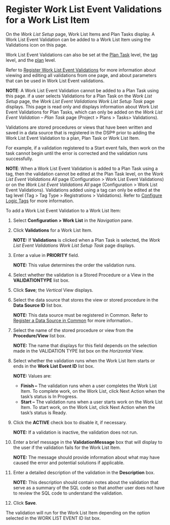 # Register Work List Event Validations for a Work List Item

On the *Work List Setup* page, Work List Items and Plan Tasks display. A
Work List Event Validation can be added to a Work List Item using the
Validations icon on this page.

Work List Event Validations can also be set at the [Plan
Task](Register_WorkList_Event_Validations_Plan_Task.htm) level, the
[tag](Configure_Logic_Tags.htm) level, and the
[plan](Register_WorkList_Event_Validations_Plan.htm) level.

Refer to [Register Work List Event
Validations](Register_Work_List_Event_Validations.htm) for more
information about viewing and editing all validations from one page, and
about parameters that can be used in Work List Event validations.

**NOTE**: A Work List Event Validation cannot be added to a Plan Task
using this page. if a user selects Validations for a Plan Task on the
*Work List Setup* page, the *Work List Event Validations Work List Setup
Task* page displays. This page is read only and displays information
about Work List Event Validations for Plan Tasks, which can only be
added on the *Work List Event Validation – Plan Task* page (Project \>
Plans \> Tasks\> Validations).

Validations are stored procedures or views that have been written and
saved in a data source that is registered in the DSP® prior to adding
the Work List Event Validation to a plan, Plan Task or Work List Item.

For example, if a validation registered to a Start event fails, then
work on the task cannot begin until the error is corrected and the
validation runs successfully.

**NOTE**: When a Work List Event Validation is added to a Plan Task
using a tag, then the validation cannot be edited at the Plan Task
level, on the W*ork List Event Validations All* page (Configuration \>
Work List Event Validations) or on the *Work List Event Validations All*
page (Configuration \> Work List Event Validations). Validations added
using a tag can only be edited at the tag level (Tag \> Tag Type \>
Registrations \> Validations). Refer to [Configure Logic
Tags](Configure_Logic_Tags.htm) for more information.

To add a Work List Event Validation to a Work List Item:

1.  Select **Configuration \> Work List** in the *Navigation* pane.

2.  Click **Validations** for a Work List Item.
    
    **NOTE:** If <span style="font-weight: bold;">Validations</span> is
    clicked when a Plan Task is selected, the *Work List Event
    Validations Work List Setup Task* page displays.

3.  Enter a value in **PRIORITY** field.
    
    **NOTE:** This value determines the order the validation runs.

4.  Select whether the validation is a Stored Procedure or a View in the
    **VALIDATIONTYPE** list box.

5.  Click **Save**; the *Vertical* View displays.

6.  Select the data source that stores the view or stored procedure in
    the **Data Source ID** list box.
    
    **NOTE:** This data source must be registered in Common. Refer to
    [Register a Data Source in
    Common](../../Common/Use_Cases/Register_a_Data_Source_in_Common.htm)
    for more information..

7.  Select the name of the stored procedure or view from the
    **Procedure/View** list box.
    
    **NOTE:** The name that displays for this field depends on the
    selection made in the VALIDATION TYPE list box on the *Horizontal*
    View.

8.  Select whether the validation runs when the Work List Item starts or
    ends in the **Work List Event ID** list box.
    
    **NOTE:** Values are:
    
      - **Finish –** The validation runs when a user completes the Work
        List Item. To complete work, on the Work List, click Next Action
        when the task’s status is In Progress.
      - **Start –** The validation runs when a user starts work on the
        Work List Item. To start work, on the Work List, click Next
        Action when the task’s status is Ready.

9.  Click the **ACTIVE** check box to disable it, if necessary.
    
    **NOTE:** If a validation is inactive, the validation does not run.

10. Enter a brief message in the **ValidationMessage** box that will
    display to the user if the validation fails for the Work List Item.
    
    **NOTE:** The message should provide information about what may have
    caused the error and potential solutions if applicable.

11. Enter a detailed description of the validation in the
    **Description** box.
    
    **NOTE:** This description should contain notes about the validation
    that serve as a summary of the SQL code so that another user does
    not have to review the SQL code to understand the validation.

12. Click **Save**.

The validation will run for the Work List Item depending on the option
selected in the WORK LIST EVENT ID list box.
